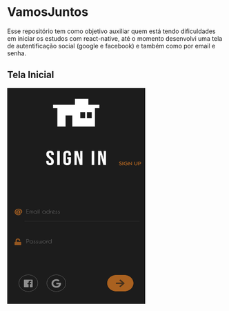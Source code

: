 # VamosJuntos
Esse repositório tem como objetivo auxiliar quem está tendo dificuldades em iniciar os estudos com react-native, até o momento desenvolvi uma tela de autentificação social (google e facebook) e também como por email e senha.


## Tela Inicial 
<img src="https://github.com/PabloProta/VamosJuntos/blob/master/Login.png" width="320" height="500" />
